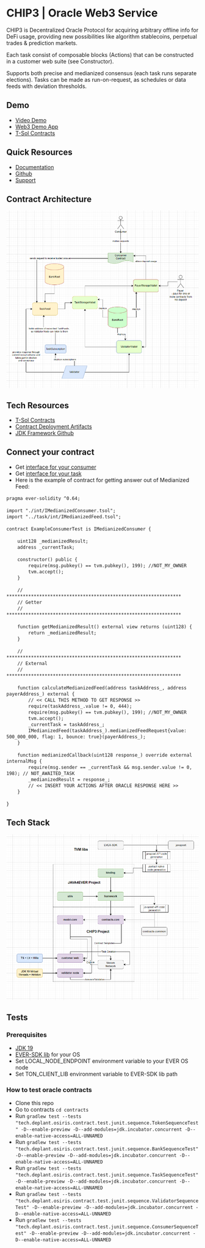 # CHIP3 | Oracle Web3 Service

CHIP3 is Decentralized Oracle Protocol for acquiring arbitrary
offline info for DeFi usage, providing new possibilities
like algorithm stablecoins, perpetual trades & prediction markets.

Each task consist of composable blocks (Actions) that can
be constructed in a customer web suite (see Constructor).

Supports both precise and medianized
consensus (each task runs separate elections).
Tasks can be made as
run-on-request, as schedules or data feeds with deviation thresholds.

## Demo

- [Video Demo](?)
- [Web3 Demo App](http://chip3.deplant.tech)
- [T-Sol Contracts](https://github.com/deplant/venom-oracle/contracts/src/main/solidity)

## Quick Resources

- [Documentation](http://docs.deplant.tech)
- [Github](https://github.com/deplant/venom-oracle)
- [Support](https://t.me/Laugan)

## Contract Architecture

![contract_architecture.png](contract_architecture.png)

## Tech Resources

- [T-Sol Contracts](https://github.com/deplant/venom-oracle/contracts/src/main/solidity)
- [Contract Deployment Artifacts](https://github.com/deplant/venom-oracle/contracts/src/main/resources/artifacts)
- [JDK Framework Github](https://github.com/deplant/java4ever-framework)

## Connect your contract

- Get [interface for your consumer](https://github.com/deplant/venom-oracle/contracts/src/main/solidity/consumer/int)
- Get [interface for your task](https://github.com/deplant/venom-oracle/contracts/src/main/solidity/task/int)
- Here is the example of contract for getting answer out of Medianized Feed:

```
pragma ever-solidity ^0.64;

import "./int/IMedianizedConsumer.tsol";
import "../task/int/IMedianizedFeed.tsol";

contract ExampleConsumerTest is IMedianizedConsumer {

    uint128 _medianizedResult;
    address _currentTask;

    constructor() public {
        require(msg.pubkey() == tvm.pubkey(), 199); //NOT_MY_OWNER
        tvm.accept();
    }

    // ****************************************************************
    // Getter
    // ****************************************************************

    function getMedianizedResult() external view returns (uint128) {
        return _medianizedResult;
    }

    // ****************************************************************
    // External
    // ****************************************************************

    function calculateMedianizedFeed(address taskAddress_, address payerAddress_) external {
		// << CALL THIS METHOD TO GET RESPONSE >> 
        require(taskAddress_.value != 0, 444);
        require(msg.pubkey() == tvm.pubkey(), 199); //NOT_MY_OWNER
        tvm.accept();
        _currentTask = taskAddress_;
        IMedianizedFeed(taskAddress_).medianizedFeedRequest{value: 500_000_000, flag: 1, bounce: true}(payerAddress_);
    }

    function medianizedCallback(uint128 response_) override external internalMsg {
        require(msg.sender == _currentTask && msg.sender.value != 0, 198); // NOT_AWAITED_TASK
        _medianizedResult = response_;
		// << INSERT YOUR ACTIONS AFTER ORACLE RESPONSE HERE >> 
    }

}	
```

## Tech Stack

![stack.png](stack.png)

## Tests

### Prerequisites

- [JDK 19](https://adoptium.net/temurin/releases/?version=19)
- [EVER-SDK lib](https://github.com/tonlabs/ever-sdk#download-precompiled-binaries) for your OS
- Set LOCAL_NODE_ENDPOINT environment variable to your EVER OS node
- Set TON_CLIENT_LIB environment variable to EVER-SDK lib path

### How to test oracle contracts

- Clone this repo
- Go to contracts `cd contracts`
- Run `gradlew test --tests "tech.deplant.osiris.contract.test.junit.sequence.TokenSequenceTest" -D--enable-preview -D--add-modules=jdk.incubator.concurrent -D--enable-native-access=ALL-UNNAMED`
- Run `gradlew test --tests "tech.deplant.osiris.contract.test.junit.sequence.BankSequenceTest" -D--enable-preview -D--add-modules=jdk.incubator.concurrent -D--enable-native-access=ALL-UNNAMED`
- Run `gradlew test --tests "tech.deplant.osiris.contract.test.junit.sequence.TaskSequenceTest" -D--enable-preview -D--add-modules=jdk.incubator.concurrent -D--enable-native-access=ALL-UNNAMED`
- Run `gradlew test --tests "tech.deplant.osiris.contract.test.junit.sequence.ValidatorSequenceTest" -D--enable-preview -D--add-modules=jdk.incubator.concurrent -D--enable-native-access=ALL-UNNAMED`
- Run `gradlew test --tests "tech.deplant.osiris.contract.test.junit.sequence.ConsumerSequenceTest" -D--enable-preview -D--add-modules=jdk.incubator.concurrent -D--enable-native-access=ALL-UNNAMED`

